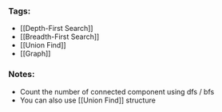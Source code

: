 ### Tags:
- [[Depth-First Search]]
- [[Breadth-First Search]]
- [[Union Find]]
- [[Graph]]
### Notes:
- Count the number of connected component using dfs / bfs
- You can also use [[Union Find]] structure

